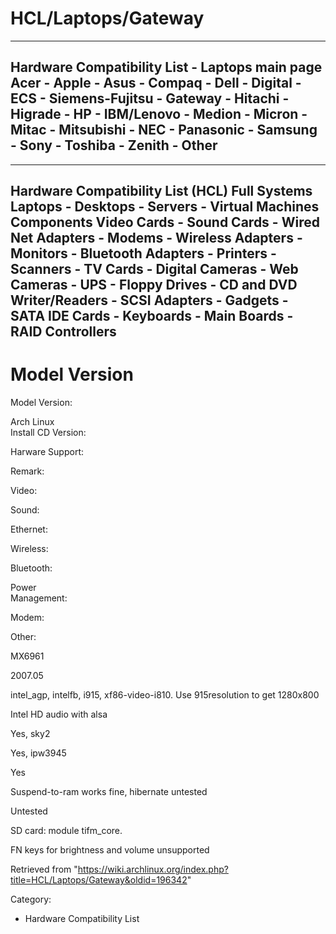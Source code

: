 HCL/Laptops/Gateway
===================

  -----------------------------------------------------------------------------------------------------------------------------------------------------------------------------------------------------------------------------
  Hardware Compatibility List - Laptops main page   
   Acer - Apple - Asus - Compaq - Dell - Digital - ECS - Siemens-Fujitsu - Gateway - Hitachi - Higrade - HP - IBM/Lenovo - Medion - Micron - Mitac - Mitsubishi - NEC - Panasonic - Samsung - Sony - Toshiba - Zenith - Other
  -----------------------------------------------------------------------------------------------------------------------------------------------------------------------------------------------------------------------------

  

  ------------------------------------------------------------------------------------------------------------------------------------------------------------------------------------------------------------------------------------------------------------------------------------------------------------------------
  Hardware Compatibility List (HCL)
  Full Systems
  Laptops - Desktops - Servers - Virtual Machines
  Components
  Video Cards - Sound Cards - Wired Net Adapters - Modems - Wireless Adapters - Monitors - Bluetooth Adapters - Printers - Scanners - TV Cards - Digital Cameras - Web Cameras - UPS - Floppy Drives - CD and DVD Writer/Readers - SCSI Adapters - Gadgets - SATA IDE Cards - Keyboards - Main Boards - RAID Controllers
  ------------------------------------------------------------------------------------------------------------------------------------------------------------------------------------------------------------------------------------------------------------------------------------------------------------------------

Model Version
=============

  
  
  
  
  
  
  
  
  

Model Version:

Arch Linux   
Install CD Version:  

Harware Support:

Remark:

Video:

Sound:

Ethernet:

Wireless:

Bluetooth:

Power  
Management:  

Modem:

Other:

MX6961

2007.05

intel_agp, intelfb, i915, xf86-video-i810. Use 915resolution to get
1280x800

Intel HD audio with alsa

Yes, sky2

Yes, ipw3945

Yes

Suspend-to-ram works fine, hibernate untested

Untested

SD card: module tifm_core.

FN keys for brightness and volume unsupported

Retrieved from
"https://wiki.archlinux.org/index.php?title=HCL/Laptops/Gateway&oldid=196342"

Category:

-   Hardware Compatibility List
